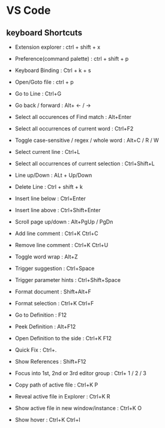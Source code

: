 # VS Code
## keyboard Shortcuts
- Extension explorer : ctrl + shift + x
- Preference(command palette) : ctrl + shift + p
- Keyboard Binding : Ctrl + k + s


- Open/Goto file : ctrl + p
- Go to Line : Ctrl+G 
- Go back / forward : Alt+ ← / → 
- Select all occurences of Find match : Alt+Enter 
- Select all occurrences of current word : Ctrl+F2 
- Toggle case-sensitive / regex / whole word : Alt+C / R / W
- Select current line : Ctrl+L 
- Select all occurrences of current selection : Ctrl+Shift+L 
- Line up/Down : ALt + Up/Down
- Delete Line : Ctrl + shift + k
- Insert line below : Ctrl+Enter 
- Insert line above : Ctrl+Shift+Enter 
- Scroll page up/down : Alt+PgUp / PgDn 
- Add line comment : Ctrl+K Ctrl+C 
- Remove line comment : Ctrl+K Ctrl+U 
- Toggle word wrap : Alt+Z 


- Trigger suggestion : Ctrl+Space 
- Trigger parameter hints : Ctrl+Shift+Space 
- Format document : Shift+Alt+F 
- Format selection : Ctrl+K Ctrl+F 
- Go to Definition : F12 
- Peek Definition : Alt+F12 
- Open Definition to the side : Ctrl+K F12 
- Quick Fix : Ctrl+. 
- Show References : Shift+F12 

- Focus into 1st, 2nd or 3rd editor group : Ctrl+ 1 / 2 / 3 

- Copy path of active file : Ctrl+K P 
- Reveal active file in Explorer : Ctrl+K R 
- Show active file in new window/instance : Ctrl+K O 

- Show hover : Ctrl+K Ctrl+I 